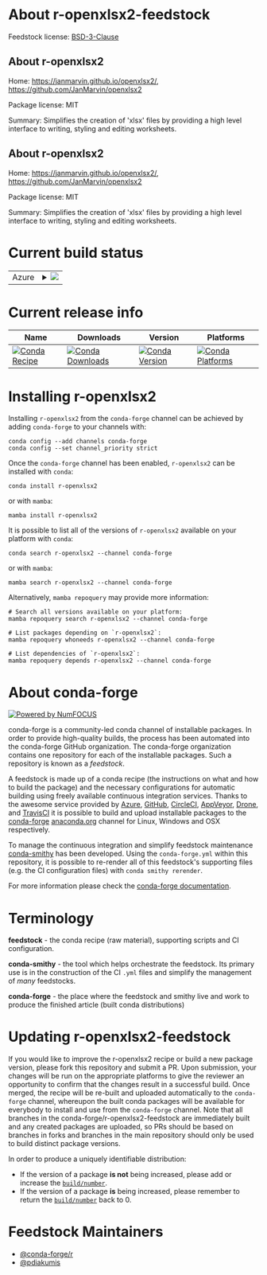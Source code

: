 About r-openxlsx2-feedstock
===========================

Feedstock license: [BSD-3-Clause](https://github.com/conda-forge/r-openxlsx2-feedstock/blob/main/LICENSE.txt)


About r-openxlsx2
-----------------

Home: https://janmarvin.github.io/openxlsx2/, https://github.com/JanMarvin/openxlsx2

Package license: MIT

Summary: Simplifies the creation of 'xlsx' files by providing a high level interface to writing, styling and editing worksheets.

About r-openxlsx2
-----------------

Home: https://janmarvin.github.io/openxlsx2/, https://github.com/JanMarvin/openxlsx2

Package license: MIT

Summary: Simplifies the creation of 'xlsx' files by providing a high level interface to writing, styling and editing worksheets.

Current build status
====================


<table>
    
  <tr>
    <td>Azure</td>
    <td>
      <details>
        <summary>
          <a href="https://dev.azure.com/conda-forge/feedstock-builds/_build/latest?definitionId=22494&branchName=main">
            <img src="https://dev.azure.com/conda-forge/feedstock-builds/_apis/build/status/r-openxlsx2-feedstock?branchName=main">
          </a>
        </summary>
        <table>
          <thead><tr><th>Variant</th><th>Status</th></tr></thead>
          <tbody><tr>
              <td>linux_64_r_base4.3</td>
              <td>
                <a href="https://dev.azure.com/conda-forge/feedstock-builds/_build/latest?definitionId=22494&branchName=main">
                  <img src="https://dev.azure.com/conda-forge/feedstock-builds/_apis/build/status/r-openxlsx2-feedstock?branchName=main&jobName=linux&configuration=linux%20linux_64_r_base4.3" alt="variant">
                </a>
              </td>
            </tr><tr>
              <td>linux_64_r_base4.4</td>
              <td>
                <a href="https://dev.azure.com/conda-forge/feedstock-builds/_build/latest?definitionId=22494&branchName=main">
                  <img src="https://dev.azure.com/conda-forge/feedstock-builds/_apis/build/status/r-openxlsx2-feedstock?branchName=main&jobName=linux&configuration=linux%20linux_64_r_base4.4" alt="variant">
                </a>
              </td>
            </tr><tr>
              <td>osx_64_r_base4.3</td>
              <td>
                <a href="https://dev.azure.com/conda-forge/feedstock-builds/_build/latest?definitionId=22494&branchName=main">
                  <img src="https://dev.azure.com/conda-forge/feedstock-builds/_apis/build/status/r-openxlsx2-feedstock?branchName=main&jobName=osx&configuration=osx%20osx_64_r_base4.3" alt="variant">
                </a>
              </td>
            </tr><tr>
              <td>osx_64_r_base4.4</td>
              <td>
                <a href="https://dev.azure.com/conda-forge/feedstock-builds/_build/latest?definitionId=22494&branchName=main">
                  <img src="https://dev.azure.com/conda-forge/feedstock-builds/_apis/build/status/r-openxlsx2-feedstock?branchName=main&jobName=osx&configuration=osx%20osx_64_r_base4.4" alt="variant">
                </a>
              </td>
            </tr><tr>
              <td>win_64_r_base4.3</td>
              <td>
                <a href="https://dev.azure.com/conda-forge/feedstock-builds/_build/latest?definitionId=22494&branchName=main">
                  <img src="https://dev.azure.com/conda-forge/feedstock-builds/_apis/build/status/r-openxlsx2-feedstock?branchName=main&jobName=win&configuration=win%20win_64_r_base4.3" alt="variant">
                </a>
              </td>
            </tr><tr>
              <td>win_64_r_base4.4</td>
              <td>
                <a href="https://dev.azure.com/conda-forge/feedstock-builds/_build/latest?definitionId=22494&branchName=main">
                  <img src="https://dev.azure.com/conda-forge/feedstock-builds/_apis/build/status/r-openxlsx2-feedstock?branchName=main&jobName=win&configuration=win%20win_64_r_base4.4" alt="variant">
                </a>
              </td>
            </tr>
          </tbody>
        </table>
      </details>
    </td>
  </tr>
</table>

Current release info
====================

| Name | Downloads | Version | Platforms |
| --- | --- | --- | --- |
| [![Conda Recipe](https://img.shields.io/badge/recipe-r--openxlsx2-green.svg)](https://anaconda.org/conda-forge/r-openxlsx2) | [![Conda Downloads](https://img.shields.io/conda/dn/conda-forge/r-openxlsx2.svg)](https://anaconda.org/conda-forge/r-openxlsx2) | [![Conda Version](https://img.shields.io/conda/vn/conda-forge/r-openxlsx2.svg)](https://anaconda.org/conda-forge/r-openxlsx2) | [![Conda Platforms](https://img.shields.io/conda/pn/conda-forge/r-openxlsx2.svg)](https://anaconda.org/conda-forge/r-openxlsx2) |

Installing r-openxlsx2
======================

Installing `r-openxlsx2` from the `conda-forge` channel can be achieved by adding `conda-forge` to your channels with:

```
conda config --add channels conda-forge
conda config --set channel_priority strict
```

Once the `conda-forge` channel has been enabled, `r-openxlsx2` can be installed with `conda`:

```
conda install r-openxlsx2
```

or with `mamba`:

```
mamba install r-openxlsx2
```

It is possible to list all of the versions of `r-openxlsx2` available on your platform with `conda`:

```
conda search r-openxlsx2 --channel conda-forge
```

or with `mamba`:

```
mamba search r-openxlsx2 --channel conda-forge
```

Alternatively, `mamba repoquery` may provide more information:

```
# Search all versions available on your platform:
mamba repoquery search r-openxlsx2 --channel conda-forge

# List packages depending on `r-openxlsx2`:
mamba repoquery whoneeds r-openxlsx2 --channel conda-forge

# List dependencies of `r-openxlsx2`:
mamba repoquery depends r-openxlsx2 --channel conda-forge
```


About conda-forge
=================

[![Powered by
NumFOCUS](https://img.shields.io/badge/powered%20by-NumFOCUS-orange.svg?style=flat&colorA=E1523D&colorB=007D8A)](https://numfocus.org)

conda-forge is a community-led conda channel of installable packages.
In order to provide high-quality builds, the process has been automated into the
conda-forge GitHub organization. The conda-forge organization contains one repository
for each of the installable packages. Such a repository is known as a *feedstock*.

A feedstock is made up of a conda recipe (the instructions on what and how to build
the package) and the necessary configurations for automatic building using freely
available continuous integration services. Thanks to the awesome service provided by
[Azure](https://azure.microsoft.com/en-us/services/devops/), [GitHub](https://github.com/),
[CircleCI](https://circleci.com/), [AppVeyor](https://www.appveyor.com/),
[Drone](https://cloud.drone.io/welcome), and [TravisCI](https://travis-ci.com/)
it is possible to build and upload installable packages to the
[conda-forge](https://anaconda.org/conda-forge) [anaconda.org](https://anaconda.org/)
channel for Linux, Windows and OSX respectively.

To manage the continuous integration and simplify feedstock maintenance
[conda-smithy](https://github.com/conda-forge/conda-smithy) has been developed.
Using the ``conda-forge.yml`` within this repository, it is possible to re-render all of
this feedstock's supporting files (e.g. the CI configuration files) with ``conda smithy rerender``.

For more information please check the [conda-forge documentation](https://conda-forge.org/docs/).

Terminology
===========

**feedstock** - the conda recipe (raw material), supporting scripts and CI configuration.

**conda-smithy** - the tool which helps orchestrate the feedstock.
                   Its primary use is in the construction of the CI ``.yml`` files
                   and simplify the management of *many* feedstocks.

**conda-forge** - the place where the feedstock and smithy live and work to
                  produce the finished article (built conda distributions)


Updating r-openxlsx2-feedstock
==============================

If you would like to improve the r-openxlsx2 recipe or build a new
package version, please fork this repository and submit a PR. Upon submission,
your changes will be run on the appropriate platforms to give the reviewer an
opportunity to confirm that the changes result in a successful build. Once
merged, the recipe will be re-built and uploaded automatically to the
`conda-forge` channel, whereupon the built conda packages will be available for
everybody to install and use from the `conda-forge` channel.
Note that all branches in the conda-forge/r-openxlsx2-feedstock are
immediately built and any created packages are uploaded, so PRs should be based
on branches in forks and branches in the main repository should only be used to
build distinct package versions.

In order to produce a uniquely identifiable distribution:
 * If the version of a package **is not** being increased, please add or increase
   the [``build/number``](https://docs.conda.io/projects/conda-build/en/latest/resources/define-metadata.html#build-number-and-string).
 * If the version of a package **is** being increased, please remember to return
   the [``build/number``](https://docs.conda.io/projects/conda-build/en/latest/resources/define-metadata.html#build-number-and-string)
   back to 0.

Feedstock Maintainers
=====================

* [@conda-forge/r](https://github.com/conda-forge/r/)
* [@pdiakumis](https://github.com/pdiakumis/)


